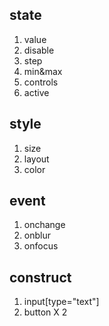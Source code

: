 ## state
1. value
2. disable
3. step
4. min&max
5. controls
6. active

## style
1. size
2. layout
3. color

## event
1. onchange
2. onblur
3. onfocus

## construct
1. input[type="text"]
2. button X 2
